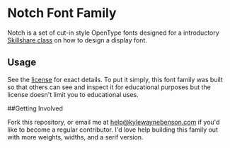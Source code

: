 # Notch Font Family

Notch is a set of cut-in style OpenType fonts designed for a introductory [Skillshare class](http://www.skillshare.com/classes/design/Create-Your-Very-Own-Totally-Custom-Revivalist-Display-Font-Wow/1068312481) on how to design a display font.

## Usage

See the [license](https://github.com/kylewaynebenson/notch/blob/master/LICENSE.md) for exact details. To put it simply, this font family was built so that others can see and inspect it for educational purposes but the license doesn't limit you to educational uses.

##Getting Involved

Fork this repository, or email me at [help@kylewaynebenson.com](mailto:help@kylewaynebenson.com) if you'd like to become a regular contributor. I'd love help building this family out with more weights, widths, and a serif version.
